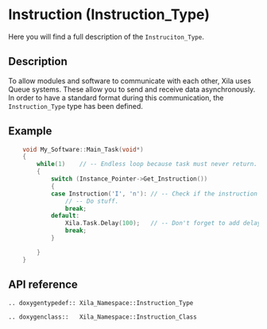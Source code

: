 # Instruction (Instruction_Type)

Here you will find a full description of the `Instruciton_Type`.

## Description

To allow modules and software to communicate with each other, Xila uses Queue systems. These allow you to send and receive data asynchronously. In order to have a standard format during this communication, the `Instruction_Type` type has been defined.

## Example

```cpp
    void My_Software::Main_Task(void*)
    {
        while(1)    // -- Endless loop because task must never return.
        {
            switch (Instance_Pointer->Get_Instruction())
            {
            case Instruction('I', 'n'): // -- Check if the instruction is equal to "In".
                // -- Do stuff.
                break;
            default:
                Xila.Task.Delay(100);   // -- Don't forget to add delay to reset watchdog.
                break;
            }

        }
    }
```

## API reference

```{eval-rst}
.. doxygentypedef:: Xila_Namespace::Instruction_Type

.. doxygenclass::   Xila_Namespace::Instruction_Class

```
